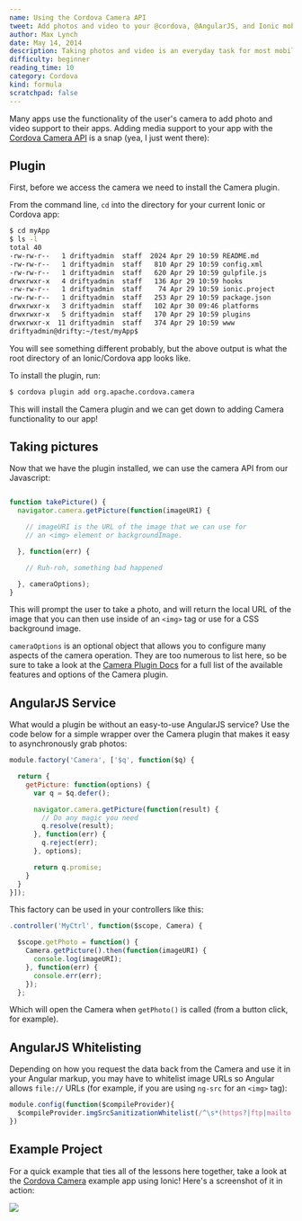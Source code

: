 ```yaml
---
name: Using the Cordova Camera API
tweet: Add photos and video to your @cordova, @AngularJS, and Ionic mobile apps
author: Max Lynch
date: May 14, 2014
description: Taking photos and video is an everyday task for most mobile users. Learn how to easily add photo and video functionality to your apps with the Cordova Camera API.
difficulty: beginner
reading_time: 10
category: Cordova
kind: formula
scratchpad: false
---
```


Many apps use the functionality of the user's camera to add photo and video support to their apps. Adding media support to your app with the [Cordova Camera API](http://plugins.cordova.io/#/package/org.apache.cordova.camera) is a snap (yea, I just went there):

## Plugin

First, before we access the camera we need to install the Camera plugin. 

From the command line, `cd` into the directory for your current Ionic or Cordova app:

~~~bash
$ cd myApp
$ ls -l
total 40
-rw-rw-r--   1 driftyadmin  staff  2024 Apr 29 10:59 README.md
-rw-rw-r--   1 driftyadmin  staff   810 Apr 29 10:59 config.xml
-rw-rw-r--   1 driftyadmin  staff   620 Apr 29 10:59 gulpfile.js
drwxrwxr-x   4 driftyadmin  staff   136 Apr 29 10:59 hooks
-rw-rw-r--   1 driftyadmin  staff    74 Apr 29 10:59 ionic.project
-rw-rw-r--   1 driftyadmin  staff   253 Apr 29 10:59 package.json
drwxrwxr-x   3 driftyadmin  staff   102 Apr 30 09:46 platforms
drwxrwxr-x   5 driftyadmin  staff   170 Apr 29 10:59 plugins
drwxrwxr-x  11 driftyadmin  staff   374 Apr 29 10:59 www
driftyadmin@drifty:~/test/myApp$
~~~

You will see something different probably, but the above output is what the root directory of an Ionic/Cordova app looks like.

To install the plugin, run:

~~~bash
$ cordova plugin add org.apache.cordova.camera
~~~

This will install the Camera plugin and we can get down to adding Camera functionality to our app!

## Taking pictures

Now that we have the plugin installed, we can use the camera API from our Javascript:

~~~js

function takePicture() {
  navigator.camera.getPicture(function(imageURI) {

    // imageURI is the URL of the image that we can use for
    // an <img> element or backgroundImage.

  }, function(err) {

    // Ruh-roh, something bad happened

  }, cameraOptions);
}

~~~

This will prompt the user to take a photo, and will return the local URL of the image that you can then use inside of an `<img>` tag or use for a CSS background image.

`cameraOptions` is an optional object that allows you to configure many aspects of the camera operation. They are too numerous to list here, so be sure to take a look at the [Camera Plugin Docs](https://github.com/apache/cordova-plugin-camera/) for a full list of the available features and options of the Camera plugin.

## AngularJS Service

What would a plugin be without an easy-to-use AngularJS service? Use the code below for a simple wrapper over the Camera plugin that makes it easy to asynchronously grab photos:

~~~js
module.factory('Camera', ['$q', function($q) {

  return {
    getPicture: function(options) {
      var q = $q.defer();

      navigator.camera.getPicture(function(result) {
        // Do any magic you need
        q.resolve(result);
      }, function(err) {
        q.reject(err);
      }, options);

      return q.promise;
    }
  }
}]);
~~~

This factory can be used in your controllers like this:

~~~js
.controller('MyCtrl', function($scope, Camera) {

  $scope.getPhoto = function() {
    Camera.getPicture().then(function(imageURI) {
      console.log(imageURI);
    }, function(err) {
      console.err(err);
    });
  };

~~~

Which will open the Camera when `getPhoto()` is called (from a button click, for example).

## AngularJS Whitelisting

Depending on how you request the data back from the Camera and use it in your Angular markup, you may have to whitelist image URLs so Angular allows `file://` URLs (for example, if you are using `ng-src` for an `<img>` tag):

~~~js
module.config(function($compileProvider){
  $compileProvider.imgSrcSanitizationWhitelist(/^\s*(https?|ftp|mailto|file|tel):/);
})
~~~

## Example Project

For a quick example that ties all of the lessons here together, take a look at the [Cordova Camera](https://github.com/driftyco/ionic-example-cordova-camera) example app using Ionic! Here's a screenshot of it in action:

<img src="/img/formulas/camera/photo.png" class="screenshot">
